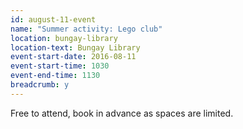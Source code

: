 ```yaml
---
id: august-11-event
name: "Summer activity: Lego club"
location: bungay-library
location-text: Bungay Library
event-start-date: 2016-08-11
event-start-time: 1030
event-end-time: 1130
breadcrumb: y
---
```

Free to attend, book in advance as spaces are limited.
